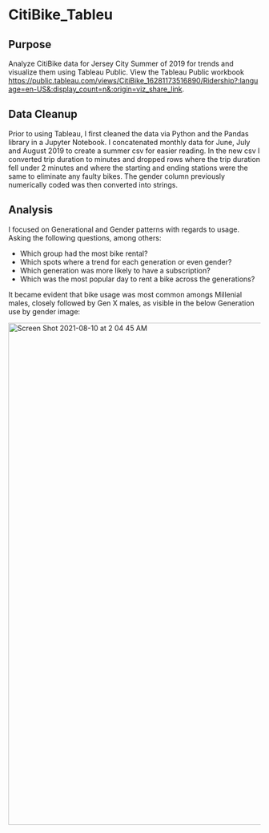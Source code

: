 # CitiBike_Tableu

## Purpose

Analyze CitiBike data for Jersey City Summer of 2019 for trends and visualize them using Tableau Public. View the Tableau Public workbook https://public.tableau.com/views/CitiBike_16281173516890/Ridership?:language=en-US&:display_count=n&:origin=viz_share_link.

## Data Cleanup

Prior to using Tableau, I first cleaned the data via Python and the Pandas library in a Jupyter Notebook. I concatenated monthly data for June, July and August  2019 to  create a summer csv for easier reading. In the new csv I converted  trip duration to minutes and dropped rows where the trip duration fell under 2 minutes and where the starting and ending stations were the same to eliminate any faulty bikes. The gender column previously  numerically coded was then converted into strings. 

## Analysis

I focused on Generational and Gender patterns with regards to usage. 
Asking the following questions, among others:
  - Which group had the most bike rental?
  - Which spots where a trend for each generation or even gender? 
  - Which generation was more likely to have a subscription? 
  - Which was the most popular day to rent a bike across the generations?

It became evident that bike usage was most common amongs Millenial males, closely followed by Gen X males, as visible in the below Generation use by gender image:

<img width="1002" alt="Screen Shot 2021-08-10 at 2 04 45 AM" src="https://user-images.githubusercontent.com/79786994/128831216-62565f72-5a9b-4c5c-aced-57d5cd5b7a9c.png">
